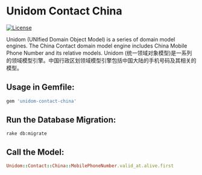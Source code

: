 # Unidom Contact China

[![License](https://img.shields.io/badge/license-MIT-green.svg)](http://opensource.org/licenses/MIT)

Unidom (UNIfied Domain Object Model) is a series of domain model engines. The China Contact domain model engine includes China Mobile Phone Number and its relative models.
Unidom (统一领域对象模型)是一系列的领域模型引擎。中国行政区划领域模型引擎包括中国大陆的手机号码及其相关的模型。

## Usage in Gemfile:
```ruby
gem 'unidom-contact-china'
```

## Run the Database Migration:
```shell
rake db:migrate
```

## Call the Model:
```ruby
Unidom::Contact::China::MobilePhoneNumber.valid_at.alive.first
```
